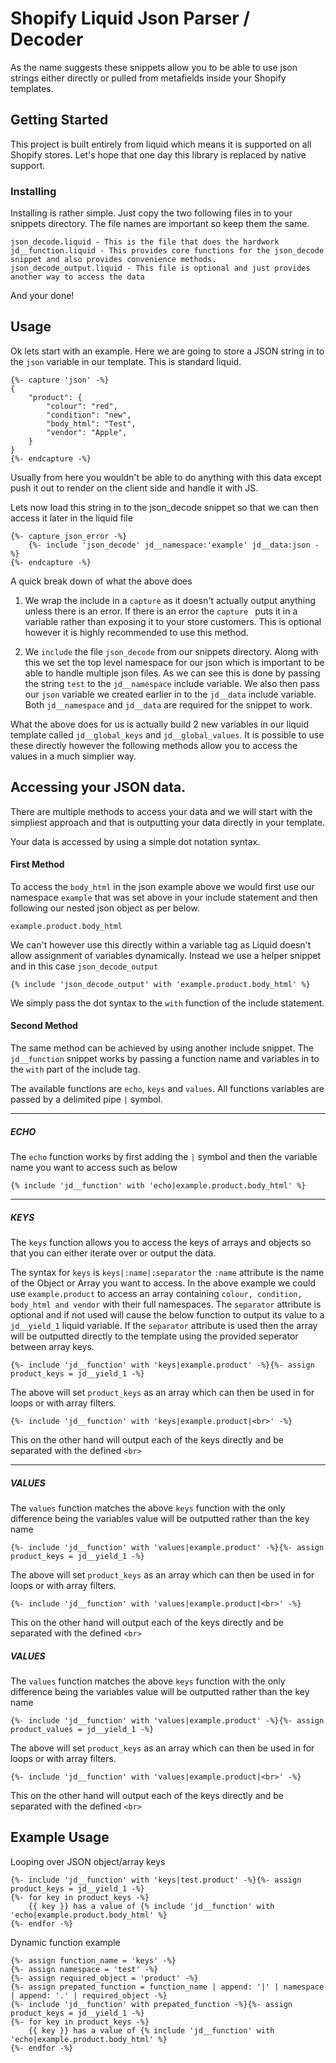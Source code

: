# Shopify Liquid Json Parser / Decoder

As the name suggests these snippets allow you to be able to use json strings either directly or pulled from metafields inside your Shopify templates.

## Getting Started

This project is built entirely from liquid which means it is supported on all Shopify stores. Let's hope that one day this library is replaced by native support.

### Installing

Installing is rather simple. Just copy the two following files in to your snippets directory. The file names are important so keep them the same.

```
json_decode.liquid - This is the file that does the hardwork
jd__function.liquid - This provides core functions for the json_decode snippet and also provides convenience methods.
json_decode_output.liquid - This file is optional and just provides another way to access the data
```

And your done!

## Usage

Ok lets start with an example. Here we are going to store a JSON string in to the `json` variable in our template. This is standard liquid.

```
{%- capture 'json' -%}
{
    "product": {
        "colour": "red",
        "condition": "new",
        "body_html": "Test",
        "vendor": "Apple",
	}
}
{%- endcapture -%}
```

Usually from here you wouldn't be able to do anything with this data except push it out to render on the client side and handle it with JS.

Lets now load this string in to the json_decode snippet so that we can then access it later in the liquid file

```
{%- capture json_error -%}
    {%- include 'json_decode' jd__namespace:'example' jd__data:json -%}
{%- endcapture -%}
```

A quick break down of what the above does

1. We wrap the include in a `capture` as it doesn't actually output anything unless there is an error.
If there is an error the `capture ` puts it in a variable rather than exposing it to your store customers.
This is optional however it is highly recommended to use this method.

2. We `include` the file `json_decode` from our snippets directory. Along with this we set the top level namespace for our json which is important to be able to handle multiple json files.
As we can see this is done by passing the string `test` to the `jd__namespace` include variable. We also then pass our `json` variable we created earlier in to the `jd__data` include variable.
Both `jd__namespace` and `jd__data` are required for the snippet to work.

What the above does for us is actually build 2 new variables in our liquid template called `jd__global_keys` and `jd__global_values`. It is possible to use these directly however the
following methods allow you to access the values in a much simplier way.

## Accessing your JSON data.

There are multiple methods to access your data and we will start with the simpliest approach and that is outputting your data directly in your template.

Your data is accessed by using a simple dot notation syntax.

#### First Method


To access the `body_html` in the json example above we would first use our namespace `example` that was set above in your include statement and then following our nested json object as per below.

`example.product.body_html`

We can't however use this directly within a variable tag as Liquid doesn't allow assignment of variables dynamically. Instead we use a helper snippet and in this case `json_decode_output`

`{% include 'json_decode_output' with 'example.product.body_html' %}`

We simply pass the dot syntax to the `with` function of the include statement.

#### Second Method

The same method can be achieved by using another include snippet. The `jd__function` snippet works by passing a function name and variables in to the `with` part of the include tag.

The available functions are `echo`, `keys` and `values`. All functions variables are passed by a delimited pipe `|` symbol.

-----

##### ECHO

The `echo` function works by first adding the `|` symbol and then the variable name you want to access such as below

```
{% include 'jd__function' with 'echo|example.product.body_html' %}
```

-----

##### KEYS

The `keys` function allows you to access the keys of arrays and objects so that you can either iterate over or output the data.

The syntax for `keys` is `keys|:name|:separator` the `:name` attribute is the name of the Object or Array you want to access. In the above example we could use `example.product` to
access an array containing `colour, condition, body_html and vendor` with their full namespaces. The `separator` attribute is optional and if not used will cause the below function to output its
 value to a `jd__yield_1` liquid variable. If the `separator` attribute is used then the array will be outputted directly to the template using the provided seperator between array keys.

```
{%- include 'jd__function' with 'keys|example.product' -%}{%- assign product_keys = jd__yield_1 -%}
```
The above will set `product_keys` as an array which can then be used in for loops or with array filters.

```
{%- include 'jd__function' with 'keys|example.product|<br>' -%}
```

This on the other hand will output each of the keys directly and be separated with the defined `<br>`

-------

##### VALUES

The `values` function matches the above `keys` function with the only difference being the variables value will be outputted rather than the key name

```
{%- include 'jd__function' with 'values|example.product' -%}{%- assign product_keys = jd__yield_1 -%}
```
The above will set `product_keys` as an array which can then be used in for loops or with array filters.

```
{%- include 'jd__function' with 'values|example.product|<br>' -%}
```

This on the other hand will output each of the keys directly and be separated with the defined `<br>`

##### VALUES

The `values` function matches the above `keys` function with the only difference being the variables value will be outputted rather than the key name

```
{%- include 'jd__function' with 'values|example.product' -%}{%- assign product_values = jd__yield_1 -%}
```
The above will set `product_keys` as an array which can then be used in for loops or with array filters.

```
{%- include 'jd__function' with 'values|example.product|<br>' -%}
```

This on the other hand will output each of the keys directly and be separated with the defined `<br>`

## Example Usage

Looping over JSON object/array keys

```
{%- include 'jd__function' with 'keys|test.product' -%}{%- assign product_keys = jd__yield_1 -%}
{%- for key in product_keys -%}
    {{ key }} has a value of {% include 'jd__function' with 'echo|example.product.body_html' %}
{%- endfor -%}
```

Dynamic function example
```
{%- assign function_name = 'keys' -%}
{%- assign namespace = 'test' -%}
{%- assign required_object = 'product' -%}
{%- assign prepated_function = function_name | append: '|' | namespace | append: '.' | required_object -%}
{%- include 'jd__function' with prepated_function -%}{%- assign product_keys = jd__yield_1 -%}
{%- for key in product_keys -%}
    {{ key }} has a value of {% include 'jd__function' with 'echo|example.product.body_html' %}
{%- endfor -%}
```


